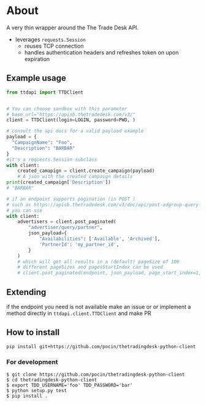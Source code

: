 # About
A very thin wrapper around the The Trade Desk API.

- leverages `requests.Session`
  - reuses TCP connection
  - handles authentication headers and refreshes token on upon expiration

## Example usage

```python
from ttdapi import TTDClient


# You can choose sandbox with this parameter
# base_url="https://apisb.thetradedesk.com/v3/"
client = TTDClient(login=LOGIN, password=PWD, )

# consult the api docs for a valid payload example
payload = {
  "CampaignName": "Foo",
  "Description": "BARBAR"
}
#it's a requests.Session subclass
with client:
    created_camapign = client.create_campaign(payload)
    # A json with the created campaign details
print(created_campaign['Description'])
# "BARBAR"

# if an endpoint supports pagination (in POST )
# such as https://apisb.thetradedesk.com/v3/doc/api/post-adgroup-query-advertiser
# you can use
with client:
    advertisers = client.post_paginated(
        "advertiser/query/partner",
        json_payload={
            "Availabilities": ['Available', 'Archived'],
            'PartnerId': 'my_partner_id',
        }
    )
    # which will get all results in a (default) pageSize of 100
    # different pageSizes and pagesStartIndex can be used
    # client.post_paginated(endpoint, json_payload, page_start_index=1, page_size=42)
```

## Extending
if the endpoint you need is not available make an issue or  or implement a method directly in `ttdapi.client.TTDClient` and make PR

## How to install

`pip install git+https://github.com/pocin/thetradingdesk-python-client`

### For development
```
$ git clone https://github.com/pocin/thetradingdesk-python-client
$ cd thetradingdesk-python-client
$ export TDD_USERNAME='foo' TDD_PASSWORD='bar'
$ python setup.py test
$ pip install . 
```
